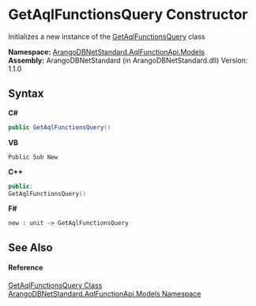 # GetAqlFunctionsQuery Constructor 
 

Initializes a new instance of the <a href="1cc0c977-b2e8-8119-ef9f-18966a564935">GetAqlFunctionsQuery</a> class

**Namespace:**&nbsp;<a href="e03acbe1-782e-533e-7ffe-cd51613ed54f">ArangoDBNetStandard.AqlFunctionApi.Models</a><br />**Assembly:**&nbsp;ArangoDBNetStandard (in ArangoDBNetStandard.dll) Version: 1.1.0

## Syntax

**C#**<br />
``` C#
public GetAqlFunctionsQuery()
```

**VB**<br />
``` VB
Public Sub New
```

**C++**<br />
``` C++
public:
GetAqlFunctionsQuery()
```

**F#**<br />
``` F#
new : unit -> GetAqlFunctionsQuery
```


## See Also


#### Reference
<a href="1cc0c977-b2e8-8119-ef9f-18966a564935">GetAqlFunctionsQuery Class</a><br /><a href="e03acbe1-782e-533e-7ffe-cd51613ed54f">ArangoDBNetStandard.AqlFunctionApi.Models Namespace</a><br />
